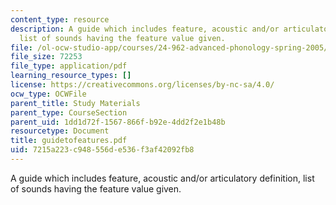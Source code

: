 ```yaml
---
content_type: resource
description: A guide which includes feature, acoustic and/or articulatory definition,
  list of sounds having the feature value given.
file: /ol-ocw-studio-app/courses/24-962-advanced-phonology-spring-2005/7215a223c948556de536f3af42092fb8_guidetofeatures.pdf
file_size: 72253
file_type: application/pdf
learning_resource_types: []
license: https://creativecommons.org/licenses/by-nc-sa/4.0/
ocw_type: OCWFile
parent_title: Study Materials
parent_type: CourseSection
parent_uid: 1dd1d72f-1567-866f-b92e-4dd2f2e1b48b
resourcetype: Document
title: guidetofeatures.pdf
uid: 7215a223-c948-556d-e536-f3af42092fb8
---
```

A guide which includes feature, acoustic and/or articulatory definition, list of sounds having the feature value given.